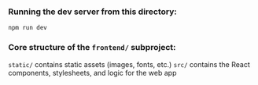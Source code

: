 ### Running the dev server from this directory:
`npm run dev`

### Core structure of the `frontend/` subproject:
`static/` contains static assets (images, fonts, etc.)
`src/` contains the React components, stylesheets, and logic for the web app
